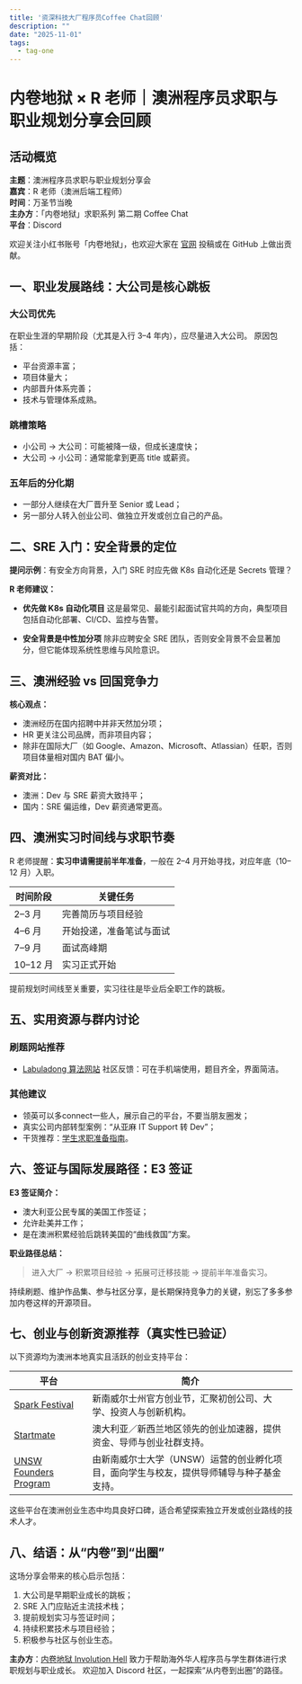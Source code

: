 ```yaml
---
title: '资深科技大厂程序员Coffee Chat回顾'
description: ""
date: "2025-11-01"
tags:
  - tag-one
---
```


# 内卷地狱 × R 老师｜澳洲程序员求职与职业规划分享会回顾

## 活动概览

**主题**：澳洲程序员求职与职业规划分享会  
**嘉宾**：R 老师（澳洲后端工程师）  
**时间**：万圣节当晚  
**主办方**：「内卷地狱」求职系列 第二期 Coffee Chat  
**平台**：Discord  

欢迎关注小红书账号「内卷地狱」，也欢迎大家在 [官网](https://involutionhell.vercel.app/) 投稿或在 GitHub 上做出贡献。


## 一、职业发展路线：大公司是核心跳板

### 大公司优先

在职业生涯的早期阶段（尤其是入行 3–4 年内），应尽量进入大公司。
原因包括：

* 平台资源丰富；
* 项目体量大；
* 内部晋升体系完善；
* 技术与管理体系成熟。

### 跳槽策略

* 小公司 → 大公司：可能被降一级，但成长速度快；
* 大公司 → 小公司：通常能拿到更高 title 或薪资。

### 五年后的分化期

* 一部分人继续在大厂晋升至 Senior 或 Lead；
* 另一部分人转入创业公司、做独立开发或创立自己的产品。


## 二、SRE 入门：安全背景的定位

**提问示例**：有安全方向背景，入门 SRE 时应先做 K8s 自动化还是 Secrets 管理？

**R 老师建议：**

* **优先做 K8s 自动化项目**
  这是最常见、最能引起面试官共鸣的方向，典型项目包括自动化部署、CI/CD、监控与告警。

* **安全背景是中性加分项**
  除非应聘安全 SRE 团队，否则安全背景不会显著加分，但它能体现系统性思维与风险意识。


## 三、澳洲经验 vs 回国竞争力

**核心观点：**

* 澳洲经历在国内招聘中并非天然加分项；
* HR 更关注公司品牌，而非项目内容；
* 除非在国际大厂（如 Google、Amazon、Microsoft、Atlassian）任职，否则项目体量相对国内 BAT 偏小。

**薪资对比：**

* 澳洲：Dev 与 SRE 薪资大致持平；
* 国内：SRE 偏运维，Dev 薪资通常更高。


## 四、澳洲实习时间线与求职节奏

R 老师提醒：**实习申请需提前半年准备**，一般在 2–4 月开始寻找，对应年底（10–12 月）入职。

| 时间阶段    | 关键任务         |
| ------- | ------------ |
| 2–3 月   | 完善简历与项目经验    |
| 4–6 月   | 开始投递，准备笔试与面试 |
| 7–9 月   | 面试高峰期        |
| 10–12 月 | 实习正式开始       |

提前规划时间线至关重要，实习往往是毕业后全职工作的跳板。


## 五、实用资源与群内讨论

### 刷题网站推荐

* [Labuladong 算法网站](https://labuladong.online/algo/)
  社区反馈：可在手机端使用，题目齐全，界面简洁。

### 其他建议

* 领英可以多connect一些人，展示自己的平台，不要当朋友圈发；
* 真实公司内部转型案例：“从亚麻 IT Support 转 Dev”；
* 干货推荐：[学生求职准备指南](https://involutionhell.vercel.app/docs/jobs/interview-prep/preparations-to-get-an-offer-as-a-student)。


## 六、签证与国际发展路径：E3 签证

**E3 签证简介：**

* 澳大利亚公民专属的美国工作签证；
* 允许赴美并工作；
* 是在澳洲积累经验后跳转美国的“曲线救国”方案。

**职业路径总结：**

> 进入大厂 → 积累项目经验 → 拓展可迁移技能 → 提前半年准备实习。

持续刷题、维护作品集、参与社区分享，是长期保持竞争力的关键，别忘了多多参加内卷这样的开源项目。


## 七、创业与创新资源推荐（真实性已验证）

以下资源均为澳洲本地真实且活跃的创业支持平台：

| 平台                                                        | 简介                                             |
| --------------------------------------------------------- | ---------------------------------------------- |
| [Spark Festival](https://sparkfestival.co)                | 新南威尔士州官方创业节，汇聚初创公司、大学、投资人与创新机构。                |
| [Startmate](https://startmate.com)                        | 澳大利亚／新西兰地区领先的创业加速器，提供资金、导师与创业社群支持。             |
| [UNSW Founders Program](https://www.founders.unsw.edu.au) | 由新南威尔士大学（UNSW）运营的创业孵化项目，面向学生与校友，提供导师辅导与种子基金支持。 |

这些平台在澳洲创业生态中均具良好口碑，适合希望探索独立开发或创业路线的技术人才。


## 八、结语：从“内卷”到“出圈”

这场分享会带来的核心启示包括：

1. 大公司是早期职业成长的跳板；
2. SRE 入门应贴近主流技术栈；
3. 提前规划实习与签证时间；
4. 持续积累技术与项目经验；
5. 积极参与社区与创业生态。


**主办方**：[内卷地狱 Involution Hell](https://involutionhell.vercel.app/)
致力于帮助海外华人程序员与学生群体进行求职规划与职业成长。
欢迎加入 Discord 社区，一起探索“从内卷到出圈”的路径。

